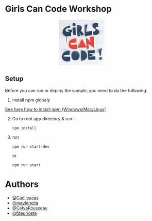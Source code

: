 # Girls Can Code Workshop 



<p align="center">
<img src="https://raw.githubusercontent.com/gaelleiadvize/girls-can-code-workshop/master/public/images/logo-gcc.jpg" width="150">
</p>


## Setup

Before you can run or deploy the sample, you need to do the following:

1.  Install npm globaly

[See here how to install npm (Windows/Mac/Linux)][npm]


2.  Go to root app directory & run :

        npm install
3.  run 
        
        npm run start-dev
    or
        
        npm run start   
        
        
        
# Authors


*   [@Gaelleacas](https://github.com/gaelleiadvize)
*   [@maylencita](https://github.com/maylencita)
*   [@CelyaRousseau](https://github.com/CelyaRousseau)
*   [@fdeurioste](https://github.com/fdeurioste)

            

[npm]:https://www.taniarascia.com/how-to-install-and-use-node-js-and-npm-mac-and-windows/

